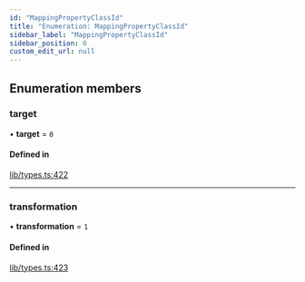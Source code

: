 ```yaml
---
id: "MappingPropertyClassId"
title: "Enumeration: MappingPropertyClassId"
sidebar_label: "MappingPropertyClassId"
sidebar_position: 0
custom_edit_url: null
---
```


## Enumeration members

### target

• **target** = `0`

#### Defined in

[lib/types.ts:422](https://github.com/nartc/mapper/blob/446d40fc/packages/core/src/lib/types.ts#L422)

___

### transformation

• **transformation** = `1`

#### Defined in

[lib/types.ts:423](https://github.com/nartc/mapper/blob/446d40fc/packages/core/src/lib/types.ts#L423)
